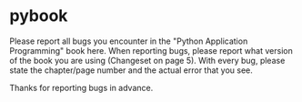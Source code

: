 # pybook

Please report all bugs you encounter in the "Python Application Programming" book here. When reporting bugs, please report what version of the book you are using  (Changeset on page 5). With every bug, please state the chapter/page number and the actual error that you see. 

Thanks for reporting bugs in advance.
